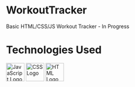 # WorkoutTracker
Basic HTML/CSS/JS Workout Tracker - In Progress

# Technologies Used
<img src="https://seeklogo.com/images/J/javascript-logo-8892AEFCAC-seeklogo.com.png" alt="JavaScript Logo" width="50" height="50"/> <img src="https://static.cdnlogo.com/logos/c/18/css.svg" alt="CSS Logo" width="50" height="50"/>
<img src="https://i.imgur.com/9yVdHW2_d.webp?maxwidth=1520&fidelity=grand" alt="HTML Logo" width="50" height="50"/>
